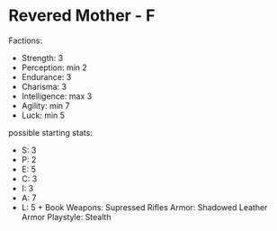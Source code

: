 # Revered Mother - F

Factions:
- Strength: 3
- Perception: min 2
- Endurance: 3  
- Charisma: 3
- Intelligence: max 3
- Agility: min 7
- Luck: min 5

possible starting stats:
- S: 3
- P: 2
- E: 5
- C: 3
- I: 3
- A: 7
- L: 5 + Book
Weapons: Supressed Rifles
Armor: Shadowed Leather Armor
Playstyle: Stealth